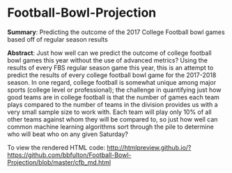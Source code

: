 # Football-Bowl-Projection
<b>Summary</b>:  Predicting the outcome of the 2017 College Football bowl games based off of regular season results

<b>Abstract</b>:  Just how well can we predict the outcome of college football bowl games this year without the use of advanced metrics?  Using the results of every FBS regular season game this year, this is an attempt to predict the results of every college football bowl game for the 2017-2018 season.  In one regard, college football is somewhat unique among major sports (college level or professional); the challenge in quantifying just how good teams are in college football is that the number of games each team plays compared to the number of teams in the division provides us with a very small sample size to work with.  Each team will play only 10% of all other teams against whom they will be compared to, so just how well can common machine learning algorithms sort through the pile to determine who will beat who on any given Saturday?  

To view the rendered HTML code:  http://htmlpreview.github.io/?https://github.com/bbfulton/Football-Bowl-Projection/blob/master/cfb_md.html
